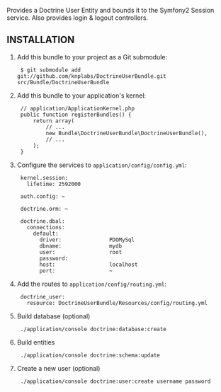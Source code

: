 Provides a Doctrine User Entity and bounds it to the Symfony2 Session service.
Also provides login & logout controllers.

## INSTALLATION

1. Add this bundle to your project as a Git submodule:

        $ git submodule add git://github.com/knplabs/DoctrineUserBundle.git src/Bundle/DoctrineUserBundle

2. Add this bundle to your application's kernel:

        // application/ApplicationKernel.php
        public function registerBundles() {
            return array(
                // ...
                new Bundle\DoctrineUserBundle\DoctrineUserBundle(),
                // ...
            );
        }

3. Configure the services to `application/config/config.yml`:

        kernel.session:
          lifetime: 2592000

        auth.config: ~

        doctrine.orm: ~

        doctrine.dbal:
          connections:
            default:
              driver:               PDOMySql
              dbname:               mydb
              user:                 root
              password:
              host:                 localhost
              port:                 ~

4. Add the routes to `application/config/routing.yml`:

        doctrine_user:
          resource: DoctrineUserBundle/Resources/config/routing.yml

5. Build database (optional)

        ./application/console doctrine:database:create

6. Build entities

        ./application/console doctrine:schema:update

7. Create a new user (optional)

        ./application/console doctrine:user:create username password
